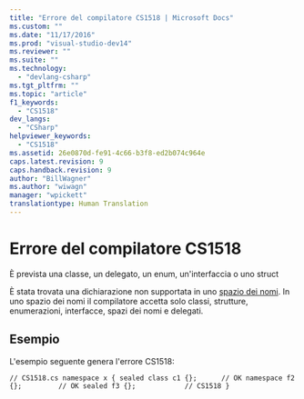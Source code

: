 ```yaml
---
title: "Errore del compilatore CS1518 | Microsoft Docs"
ms.custom: ""
ms.date: "11/17/2016"
ms.prod: "visual-studio-dev14"
ms.reviewer: ""
ms.suite: ""
ms.technology: 
  - "devlang-csharp"
ms.tgt_pltfrm: ""
ms.topic: "article"
f1_keywords: 
  - "CS1518"
dev_langs: 
  - "CSharp"
helpviewer_keywords: 
  - "CS1518"
ms.assetid: 26e0870d-fe91-4c66-b3f8-ed2b074c964e
caps.latest.revision: 9
caps.handback.revision: 9
author: "BillWagner"
ms.author: "wiwagn"
manager: "wpickett"
translationtype: Human Translation
---
```

# Errore del compilatore CS1518
È prevista una classe, un delegato, un enum, un'interfaccia o uno struct  
  
 È stata trovata una dichiarazione non supportata in uno [spazio dei nomi](../../csharp/language-reference/keywords/namespace.md). In uno spazio dei nomi il compilatore accetta solo classi, strutture, enumerazioni, interfacce, spazi dei nomi e delegati.  
  
## Esempio  
 L'esempio seguente genera l'errore CS1518:  
  
```  
// CS1518.cs namespace x { sealed class c1 {};      // OK namespace f2 {};         // OK sealed f3 {};            // CS1518 }  
```